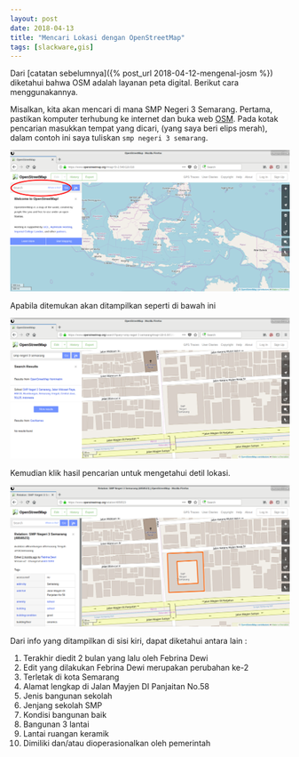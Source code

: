 ```yaml
---
layout: post
date: 2018-04-13
title: "Mencari Lokasi dengan OpenStreetMap"
tags: [slackware,gis]
---
```


Dari [catatan sebelumnya]({% post_url 2018-04-12-mengenal-josm %}) diketahui bahwa OSM adalah layanan peta digital. Berikut cara menggunakannya.

Misalkan, kita akan mencari di mana SMP Negeri 3 Semarang. Pertama, pastikan komputer terhubung ke internet dan buka web [OSM](https://openstreetmap.org). Pada kotak pencarian masukkan tempat yang dicari, (yang saya beri elips merah), dalam contoh ini saya tuliskan <code>smp negeri 3 semarang</code>.

![](/gambar/osm-search-1.png)

Apabila ditemukan akan ditampilkan seperti di bawah ini

![](/gambar/osm-search-spega.png)

Kemudian klik hasil pencarian untuk mengetahui detil lokasi.

![](/gambar/osm-search-spega-detil.png)

Dari info yang ditampilkan di sisi kiri, dapat diketahui antara lain :

1. Terakhir diedit 2 bulan yang lalu oleh Febrina Dewi
2. Edit yang dilakukan Febrina Dewi merupakan perubahan ke-2
3. Terletak di kota Semarang
4. Alamat lengkap di Jalan Mayjen DI Panjaitan No.58
5. Jenis bangunan sekolah
6. Jenjang sekolah SMP
7. Kondisi bangunan baik
8. Bangunan 3 lantai
9. Lantai ruangan keramik
10. Dimiliki dan/atau dioperasionalkan oleh pemerintah
